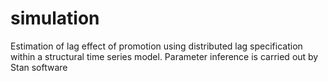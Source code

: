 simulation
================

Estimation of lag effect of promotion using distributed lag specification within a structural time series model. Parameter inference is carried out by Stan software
